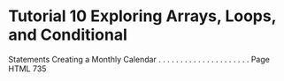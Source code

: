 # Tutorial 10 Exploring Arrays, Loops, and Conditional
Statements
Creating a Monthly Calendar . . . . . . . . . . . . . . . . . . . . . Page HTML 735
